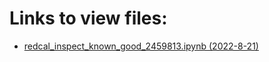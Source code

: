 # Links to view files:

* [redcal_inspect_known_good_2459813.ipynb (2022-8-21)](https://nbviewer.jupyter.org/github/HERA-Team/H6C_Notebooks/blob/main/redcal_inspect_known_good/redcal_inspect_known_good_2459813.ipynb)